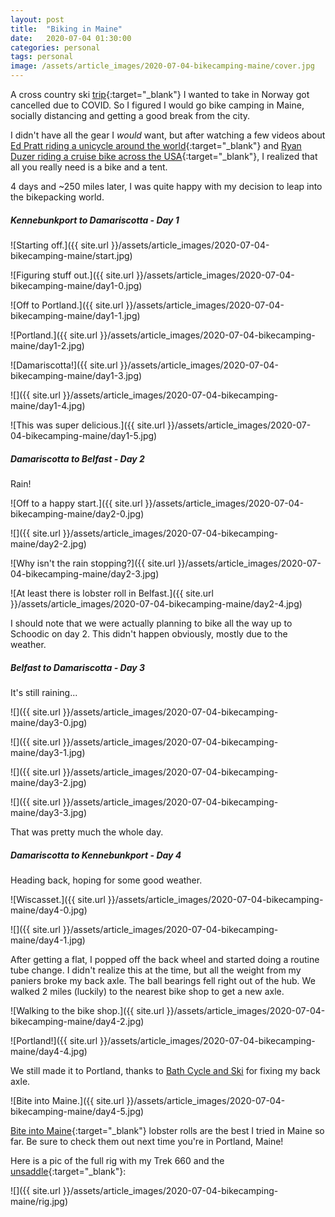 ```yaml
---
layout: post
title:  "Biking in Maine"
date:   2020-07-04 01:30:00
categories: personal
tags: personal
image: /assets/article_images/2020-07-04-bikecamping-maine/cover.jpg
---
```


A cross country ski [trip](https://www.wildhikesfinland.com/winter/halti-bc-ski-tour){:target="_blank"} I wanted to take in Norway got cancelled due to COVID. So I figured I would go bike camping in Maine, socially distancing and getting a good break from the city.

I didn't have all the gear I *would* want, but after watching a few videos about [Ed Pratt riding a unicycle around the world](https://www.worldunicycletour.com/){:target="_blank"} and [Ryan Duzer riding a cruise bike across the USA](https://www.duzertv.com/){:target="_blank"}, I realized that all you really need is a bike and a tent.

4 days and ~250 miles later, I was quite happy with my decision to leap into the bikepacking world.

##### Kennebunkport to Damariscotta - Day 1

![Starting off.]({{ site.url }}/assets/article_images/2020-07-04-bikecamping-maine/start.jpg)

![Figuring stuff out.]({{ site.url }}/assets/article_images/2020-07-04-bikecamping-maine/day1-0.jpg)

![Off to Portland.]({{ site.url }}/assets/article_images/2020-07-04-bikecamping-maine/day1-1.jpg)

![Portland.]({{ site.url }}/assets/article_images/2020-07-04-bikecamping-maine/day1-2.jpg)

![Damariscotta!]({{ site.url }}/assets/article_images/2020-07-04-bikecamping-maine/day1-3.jpg)

![]({{ site.url }}/assets/article_images/2020-07-04-bikecamping-maine/day1-4.jpg)

![This was super delicious.]({{ site.url }}/assets/article_images/2020-07-04-bikecamping-maine/day1-5.jpg)


##### Damariscotta to Belfast - Day 2

Rain!

![Off to a happy start.]({{ site.url }}/assets/article_images/2020-07-04-bikecamping-maine/day2-0.jpg)

![]({{ site.url }}/assets/article_images/2020-07-04-bikecamping-maine/day2-2.jpg)

![Why isn't the rain stopping?]({{ site.url }}/assets/article_images/2020-07-04-bikecamping-maine/day2-3.jpg)

![At least there is lobster roll in Belfast.]({{ site.url }}/assets/article_images/2020-07-04-bikecamping-maine/day2-4.jpg)

I should note that we were actually planning to bike all the way up to Schoodic on day 2. This didn't happen obviously, mostly due to the weather.

##### Belfast to Damariscotta - Day 3

It's still raining...

![]({{ site.url }}/assets/article_images/2020-07-04-bikecamping-maine/day3-0.jpg)

![]({{ site.url }}/assets/article_images/2020-07-04-bikecamping-maine/day3-1.jpg)

![]({{ site.url }}/assets/article_images/2020-07-04-bikecamping-maine/day3-2.jpg)

![]({{ site.url }}/assets/article_images/2020-07-04-bikecamping-maine/day3-3.jpg)


That was pretty much the whole day.


##### Damariscotta to Kennebunkport - Day 4

Heading back, hoping for some good weather.

![Wiscasset.]({{ site.url }}/assets/article_images/2020-07-04-bikecamping-maine/day4-0.jpg)

![]({{ site.url }}/assets/article_images/2020-07-04-bikecamping-maine/day4-1.jpg)

After getting a flat, I popped off the back wheel and started doing a routine tube change. I didn't realize this at the time, but all the weight from my paniers broke my back axle. The ball bearings fell right out of the hub. We walked 2 miles (luckily) to the nearest bike shop to get a new axle.

![Walking to the bike shop.]({{ site.url }}/assets/article_images/2020-07-04-bikecamping-maine/day4-2.jpg)

![Portland!]({{ site.url }}/assets/article_images/2020-07-04-bikecamping-maine/day4-4.jpg)

We still made it to Portland, thanks to [Bath Cycle and Ski](https://www.bikeman.com/retail-store) for fixing my back axle.

![Bite into Maine.]({{ site.url }}/assets/article_images/2020-07-04-bikecamping-maine/day4-5.jpg)

[Bite into Maine](https://www.biteintomaine.com/){:target="_blank"} lobster rolls are the best I tried in Maine so far. Be sure to check them out next time you're in Portland, Maine!

Here is a pic of the full rig with my Trek 660 and the [unsaddle](https://www.skopre.com/unsaddle/){:target="_blank"}:

![]({{ site.url }}/assets/article_images/2020-07-04-bikecamping-maine/rig.jpg)
